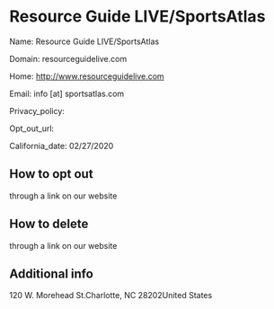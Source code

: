 
# Resource Guide LIVE/SportsAtlas

Name: Resource Guide LIVE/SportsAtlas

Domain: resourceguidelive.com

Home: http://www.resourceguidelive.com

Email: info [at] sportsatlas.com

Privacy_policy: 

Opt_out_url: 

California_date: 02/27/2020



## How to opt out

through a link on our website

## How to delete

through a link on our website

## Additional info



120 W. Morehead St.Charlotte, NC 28202United States

